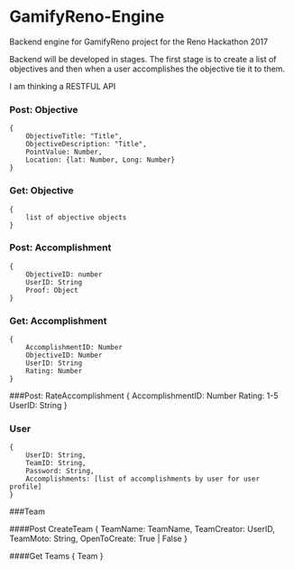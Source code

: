 # GamifyReno-Engine
Backend engine for GamifyReno project for the Reno Hackathon 2017

Backend will be developed in stages. The first stage is to create a list of objectives and then when a user accomplishes
the objective tie it to them.

I am thinking a RESTFUL API

### Post: Objective
    {
        ObjectiveTitle: "Title",
        ObjectiveDescription: "Title",
        PointValue: Number,
        Location: {lat: Number, Long: Number}
    }

### Get: Objective
    {
        list of objective objects
    }

### Post: Accomplishment
    {
        ObjectiveID: number
        UserID: String
        Proof: Object
    }

### Get: Accomplishment
    {
        AccomplishmentID: Number
        ObjectiveID: Number
        UserID: String
        Rating: Number
    }

###Post: RateAccomplishment
    {
        AccomplishmentID: Number
        Rating: 1-5
        UserID: String
    }

### User 
    {
        UserID: String,
        TeamID: String,
        Password: String,
        Accomplishments: [list of accomplishments by user for user profile]
    }
    
###Team

####Post CreateTeam
    {
        TeamName: TeamName,
        TeamCreator: UserID,
        TeamMoto: String,
        OpenToCreate: True | False
    }
    
####Get Teams
    {
        Team
    }